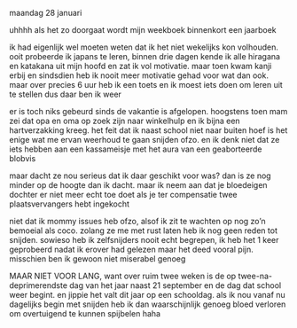 maandag 28 januari

uhhhh als het zo doorgaat wordt mijn weekboek binnenkort een jaarboek

ik had eigenlijk wel moeten weten dat ik het niet wekelijks kon volhouden. ooit probeerde ik japans te leren, binnen drie dagen kende ik alle hiragana en katakana uit mijn hoofd en zat ik vol motivatie. maar toen kwam kanji erbij en sindsdien heb ik nooit meer motivatie gehad voor wat dan ook. maar over precies 6 uur heb ik een toets en ik moest iets doen om leren uit te stellen dus daar ben ik weer

er is toch niks gebeurd sinds de vakantie is afgelopen. hoogstens toen mam zei dat opa en oma op zoek zijn naar winkelhulp en ik bijna een hartverzakking kreeg. het feit dat ik naast school niet naar buiten hoef is het enige wat me ervan weerhoud te gaan snijden ofzo. en ik denk niet dat ze iets hebben aan een kassameisje met het aura van een geaborteerde blobvis

maar dacht ze nou serieus dat ik daar geschikt voor was? dan is ze nog minder op de hoogte dan ik dacht. maar ik neem aan dat je bloedeigen dochter er niet meer echt toe doet als je ter compensatie twee plaatsvervangers hebt ingekocht

niet dat ik mommy issues heb ofzo, alsof ik zit te wachten op nog zo’n bemoeial als coco. zolang ze me met rust laten heb ik nog geen reden tot snijden. sowieso heb ik zelfsnijders nooit echt begrepen, ik heb het 1 keer geprobeerd nadat ik erover had gelezen maar het deed vooral pijn. misschien ben ik gewoon niet miserabel genoeg

MAAR NIET VOOR LANG, want over ruim twee weken is de op twee-na-deprimerendste dag van het jaar naast 21 september en de dag dat school weer begint. en jippie het valt dit jaar op een schooldag. als ik nou vanaf nu dagelijks begin met snijden heb ik dan waarschijnlijk genoeg bloed verloren om overtuigend te kunnen spijbelen haha
